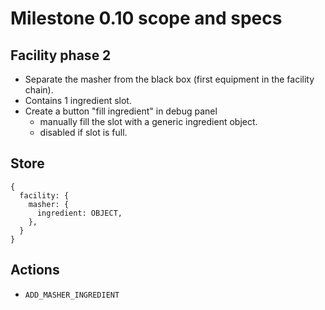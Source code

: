 # Milestone 0.10 scope and specs

## Facility phase 2

* Separate the masher from the black box (first equipment in the facility chain).
* Contains 1 ingredient slot.
* Create a button "fill ingredient" in debug panel
  * manually fill the slot with a generic ingredient object.
  * disabled if slot is full.

## Store

```
{
  facility: {
    masher: {
      ingredient: OBJECT,
    },
  }
}
```

## Actions

* `ADD_MASHER_INGREDIENT`
